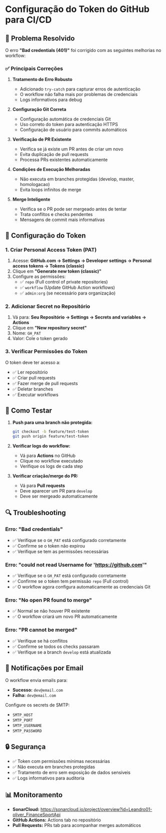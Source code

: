 # Configuração do Token do GitHub para CI/CD

## 🔧 Problema Resolvido

O erro **"Bad credentials (401)"** foi corrigido com as seguintes melhorias no workflow:

### ✅ Principais Correções

1. **Tratamento de Erro Robusto**
   - Adicionado `try-catch` para capturar erros de autenticação
   - O workflow não falha mais por problemas de credenciais
   - Logs informativos para debug

2. **Configuração Git Correta**
   - Configuração automática de credenciais Git
   - Uso correto do token para autenticação HTTPS
   - Configuração de usuário para commits automáticos

3. **Verificação de PR Existente**
   - Verifica se já existe um PR antes de criar um novo
   - Evita duplicação de pull requests
   - Processa PRs existentes automaticamente

4. **Condições de Execução Melhoradas**
   - Não executa em branches protegidas (develop, master, homologacao)
   - Evita loops infinitos de merge

5. **Merge Inteligente**
   - Verifica se o PR pode ser mergeado antes de tentar
   - Trata conflitos e checks pendentes
   - Mensagens de commit mais informativas

## 🔑 Configuração do Token

### 1. Criar Personal Access Token (PAT)

1. Acesse: **GitHub.com → Settings → Developer settings → Personal access tokens → Tokens (classic)**
2. Clique em **"Generate new token (classic)"**
3. Configure as permissões:
   - ✅ `repo` (Full control of private repositories)
   - ✅ `workflow` (Update GitHub Action workflows)
   - ✅ `admin:org` (se necessário para organização)

### 2. Adicionar Secret no Repositório

1. Vá para: **Seu Repositório → Settings → Secrets and variables → Actions**
2. Clique em **"New repository secret"**
3. Nome: `GH_PAT`
4. Valor: Cole o token gerado

### 3. Verificar Permissões do Token

O token deve ter acesso a:
- ✅ Ler repositório
- ✅ Criar pull requests
- ✅ Fazer merge de pull requests
- ✅ Deletar branches
- ✅ Executar workflows

## 🚀 Como Testar

1. **Push para uma branch não protegida:**
   ```bash
   git checkout -b feature/test-token
   git push origin feature/test-token
   ```

2. **Verificar logs do workflow:**
   - Vá para **Actions** no GitHub
   - Clique no workflow executado
   - Verifique os logs de cada step

3. **Verificar criação/merge do PR:**
   - Vá para **Pull requests**
   - Deve aparecer um PR para `develop`
   - Deve ser mergeado automaticamente

## 🔍 Troubleshooting

### Erro: "Bad credentials"
- ✅ Verifique se o `GH_PAT` está configurado corretamente
- ✅ Confirme se o token não expirou
- ✅ Verifique se tem as permissões necessárias

### Erro: "could not read Username for 'https://github.com'"
- ✅ Verifique se o `GH_PAT` está configurado corretamente
- ✅ Confirme se o token tem permissão `repo` (Full control)
- ✅ O workflow agora configura automaticamente as credenciais Git

### Erro: "No open PR found to merge"
- ✅ Normal se não houver PR existente
- ✅ O workflow criará um novo PR automaticamente

### Erro: "PR cannot be merged"
- ✅ Verifique se há conflitos
- ✅ Confirme se todos os checks passaram
- ✅ Verifique se a branch `develop` está atualizada

## 📧 Notificações por Email

O workflow envia emails para:
- **Sucesso:** `dev@email.com`
- **Falha:** `dev@email.com`

Configure os secrets de SMTP:
- `SMTP_HOST`
- `SMTP_PORT`
- `SMTP_USERNAME`
- `SMTP_PASSWORD`

## 🔒 Segurança

- ✅ Token com permissões mínimas necessárias
- ✅ Não executa em branches protegidas
- ✅ Tratamento de erro sem exposição de dados sensíveis
- ✅ Logs informativos para auditoria

## 📊 Monitoramento

- **SonarCloud:** https://sonarcloud.io/project/overview?id=Leandro01-oliver_FinanceSportApi
- **GitHub Actions:** Actions tab no repositório
- **Pull Requests:** PRs tab para acompanhar merges automáticos 